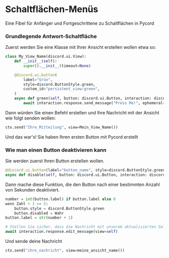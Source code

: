 # Schaltflächen-Menüs
Eine Fibel für Anfänger und Fortgeschrittene zu Schaltflächen in Pycord

### Grundlegende Antwort-Schaltfläche
Zuerst werden Sie eine Klasse mit Ihrer Ansicht erstellen wollen
etwa so:

```py
class My_View_Name(discord.ui.View):
    def __init__(self):
        super().__init__(timeout=None)

    @discord.ui.button(
        label="Grün",
        style=discord.ButtonStyle.green,
        custom_id="persistent_view:green",
    )
    async def green(self, button: discord.ui.Button, interaction: discord.Interaction):
        await interaction.response.send_message("Press Me!", ephemeral=True) # Macht die Nachricht flüchtig.
```

Dann würden Sie einen Befehl erstellen und Ihre Nachricht mit der Ansicht wie folgt senden wollen:
```py
ctx.send("Ihre_Mitteilung", view=Mein_View_Name())
```

Und das war's! Sie haben Ihren ersten Button mit Pycord erstellt

### Wie man einen Button deaktivieren kann

Sie werden zuerst Ihren Button erstellen wollen.

```py
@discord.ui.button(label="button_name", style=discord.ButtonStyle.green)
async def disable(self, button: discord.ui.Button, interaction: discord.Interaction):
```

Dann mache diese Funktion, die den Button nach einer bestimmten Anzahl von Sekunden deaktiviert.

```py
number = int(button.label) if button.label else 0
wenn Zahl + 1 >= 5:
    button.style = discord.ButtonStyle.green
    button.disabled = Wahr
button.label = str(number + 1)

# Stellen Sie sicher, dass die Nachricht mit unserem aktualisierten Selbst aktualisiert wird
await interaction.response.edit_message(view=self)
```

Und sende deine Nachricht
```py
ctx.send("ihre_nachricht", view=meine_ansicht_name())
```
